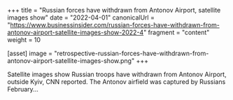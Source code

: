 +++
title = "Russian forces have withdrawn from Antonov Airport, satellite images show"
date = "2022-04-01"
canonicalUrl = "https://www.businessinsider.com/russian-forces-have-withdrawn-from-antonov-airport-satellite-images-show-2022-4"
fragment = "content"
weight = 10

[asset]
    image = "retrospective-russian-forces-have-withdrawn-from-antonov-airport-satellite-images-show.png"
+++

Satellite images show Russian troops have withdrawn from Antonov Airport, 
outside Kyiv, CNN reported. The Antonov airfield was captured by Russians 
February...
